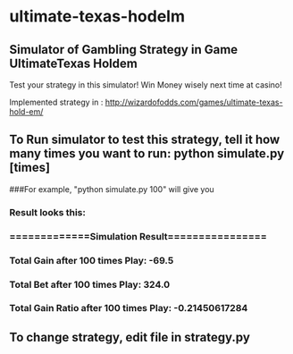 # ultimate-texas-hodelm
## Simulator of Gambling Strategy in Game UltimateTexas Holdem

Test your strategy in this simulator! Win Money wisely next time at casino! 

Implemented strategy in : http://wizardofodds.com/games/ultimate-texas-hold-em/

## To Run simulator to test this strategy, tell it how many times you want to run: python simulate.py [times]

###For example, "python simulate.py 100" will give you 
  ### Result looks this: 
  ### =============Simulation Result================
  ### Total Gain after  100  times Play:  -69.5
  ### Total Bet after  100  times Play:  324.0
  ### Total Gain Ratio after  100  times Play:  -0.21450617284

## To change strategy, edit file in strategy.py
